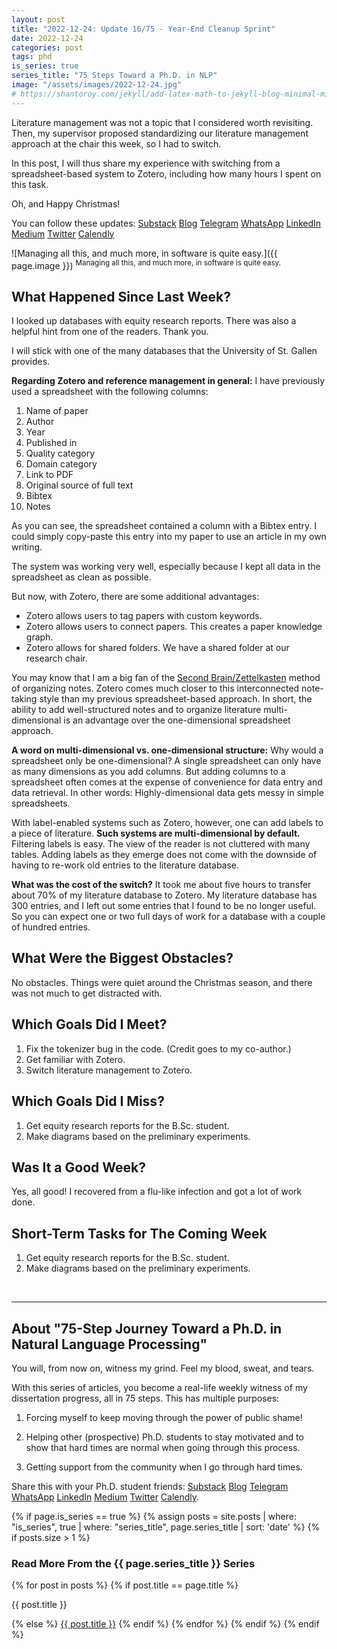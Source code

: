 ```yaml
---
layout: post
title: "2022-12-24: Update 16/75 - Year-End Cleanup Sprint"
date: 2022-12-24
categories: post
tags: phd
is_series: true
series_title: "75 Steps Toward a Ph.D. in NLP"
image: "/assets/images/2022-12-24.jpg"
# https://shantoroy.com/jekyll/add-latex-math-to-jekyll-blog-minimal-mistakes/
---
```

<script type="text/javascript" async
    src="https://cdnjs.cloudflare.com/ajax/libs/mathjax/2.7.6/MathJax.js?config=TeX-MML-AM_CHTML">
</script>

<script type="text/x-mathjax-config">
    MathJax.Hub.Config({
        extensions: ["tex2jax.js"],
        jax: ["input/TeX", "output/HTML-CSS"],
        tex2jax: {
        inlineMath: [ ['$','$'], ["\\(","\\)"] ],
        displayMath: [ ['$$','$$'], ["\\[","\\]"] ],
        processEscapes: true
        },
        "HTML-CSS": { availableFonts: ["TeX"] }
    });
</script>

Literature management was not a topic that I considered worth revisiting. Then, my supervisor proposed standardizing our literature management approach at the chair this week, so I had to switch.

In this post, I will thus share my experience with switching from a spreadsheet-based system to Zotero, including how many hours I spent on this task.

Oh, and Happy Christmas!

You can follow these updates: [Substack](https://nlpjourney.substack.com/) [Blog](https://janspoerer.github.io/phdstudies/) [Telegram](https://t.me/+gmkAaVlKPh4xZTky) [WhatsApp](https://chat.whatsapp.com/F6901LMMJWIGlxrahkgBcq) [LinkedIn](https://www.linkedin.com/in/janspoerer/) [Medium](https://medium.com/@janspoerer/about) [Twitter](https://twitter.com/JanSpoerer) [Calendly](https://calendly.com/janspoerer/60m-private)

![Managing all this, and much more, in software is quite easy.]({{ page.image }})
<sup>Managing all this, and much more, in software is quite easy.</sup>

## What Happened Since Last Week?

I looked up databases with equity research reports. There was also a helpful hint from one of the readers. Thank you.

I will stick with one of the many databases that the University of St. Gallen provides.

**Regarding Zotero and reference management in general:** I have previously used a spreadsheet with the following columns:

<ol>
  <li>Name of paper</li>
  <li>Author</li>
  <li>Year</li>
  <li>Published in</li>
  <li>Quality category</li>
  <li>Domain category</li>
  <li>Link to PDF</li>
  <li>Original source of full text</li>
  <li>Bibtex</li>	
  <li>Notes</li>
</ol>

As you can see, the spreadsheet contained a column with a Bibtex entry. I could simply copy-paste this entry into my paper to use an article in my own writing. 

The system was working very well, especially because I kept all data in the spreadsheet as clean as possible.

But now, with Zotero, there are some additional advantages:

<ul>
  <li>Zotero allows users to tag papers with custom keywords.</li>
  <li>Zotero allows users to connect papers. This creates a paper knowledge graph.</li>
  <li>Zotero allows for shared folders. We have a shared folder at our research chair.</li>
</ul>

You may know that I am a big fan of the [Second Brain/Zettelkasten](https://janspoerer.github.io/secondbrain/) method of organizing notes. Zotero comes much closer to this interconnected note-taking style than my previous spreadsheet-based approach. In short, the ability to add well-structured notes and to organize literature multi-dimensional is an advantage over the one-dimensional spreadsheet approach.

**A word on multi-dimensional vs. one-dimensional structure:** Why would a spreadsheet only be one-dimensional? A single spreadsheet can only have as many dimensions as you add columns. But adding columns to a spreadsheet often comes at the expense of convenience for data entry and data retrieval. In other words: Highly-dimensional data gets messy in simple spreadsheets.

With label-enabled systems such as Zotero, however, one can add labels to a piece of literature. **Such systems are multi-dimensional by default.** Filtering labels is easy. The view of the reader is not cluttered with many tables. Adding labels as they emerge does not come with the downside of having to re-work old entries to the literature database.

**What was the cost of the switch?** It took me about five hours to transfer about 70% of my literature database to Zotero. My literature database has 300 entries, and I left out some entries that I found to be no longer useful. So you can expect one or two full days of work for a database with a couple of hundred entries.

## What Were the Biggest Obstacles?

No obstacles. Things were quiet around the Christmas season, and there was not much to get distracted with.

## Which Goals Did I Meet?

<ol>
  <li>Fix the tokenizer bug in the code. (Credit goes to my co-author.)</li>
  <li>Get familiar with Zotero.</li>
  <li>Switch literature management to Zotero.</li>
</ol>

## Which Goals Did I Miss?

<ol>
  <li>Get equity research reports for the B.Sc. student.</li>
  <li>Make diagrams based on the preliminary experiments.</li>
</ol>

## Was It a Good Week?

Yes, all good! I recovered from a flu-like infection and got a lot of work done.

## Short-Term Tasks for The Coming Week

<ol>
  <li>Get equity research reports for the B.Sc. student.</li>
  <li>Make diagrams based on the preliminary experiments.</li>
</ol>

<br>

____________________________________

## About "75-Step Journey Toward a Ph.D. in Natural Language Processing"

You will, from now on, witness my grind. Feel my blood, sweat, and tears.

With this series of articles, you become a real-life weekly witness of my dissertation progress, all in 75 steps. This has multiple purposes:

1) Forcing myself to keep moving through the power of public shame!

2) Helping other (prospective) Ph.D. students to stay motivated and to show that hard times are normal when going through this process.

3) Getting support from the community when I go through hard times.

Share this with your Ph.D. student friends: [Substack](https://nlpjourney.substack.com/) [Blog](https://janspoerer.github.io/phdstudies/) [Telegram](https://t.me/+gmkAaVlKPh4xZTky) [WhatsApp](https://chat.whatsapp.com/F6901LMMJWIGlxrahkgBcq) [LinkedIn](https://www.linkedin.com/in/janspoerer/) [Medium](https://medium.com/@janspoerer/about) [Twitter](https://twitter.com/JanSpoerer) [Calendly](https://calendly.com/janspoerer/60m-private).

{% if page.is_series == true %}
    {% assign posts = site.posts | where: "is_series", true | where: "series_title", page.series_title | sort: 'date' %}
    {% if posts.size > 1 %}

<h3 class="text-success p-3 pb-0">Read More From the {{ page.series_title }} Series</h3>
        {% for post in posts %}
                {% if post.title == page.title %}
<p class="nav-link bullet-pointer mb-0">{{ post.title }}</p>
                {% else %}
<a class="nav-link bullet-hash" href="{{ post.url }}">{{ post.title }}</a>
                {% endif %}
        {% endfor %}
    {% endif %}
{% endif %}
